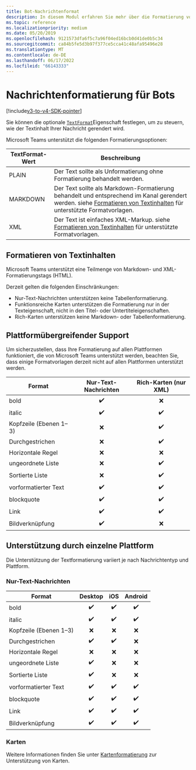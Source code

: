 ```yaml
---
title: Bot-Nachrichtenformat
description: In diesem Modul erfahren Sie mehr über die Formatierung von Bot-Nachrichten
ms.topic: reference
ms.localizationpriority: medium
ms.date: 05/20/2019
ms.openlocfilehash: 9121573dfa6f5c7a96f04ed16bcb0d41de0b5c34
ms.sourcegitcommit: ca84b5fe5d3b97f377ce5cca41c48afa95496e28
ms.translationtype: MT
ms.contentlocale: de-DE
ms.lasthandoff: 06/17/2022
ms.locfileid: "66143333"
---
```

# <a name="message-formatting-for-bots"></a>Nachrichtenformatierung für Bots

[!include[v3-to-v4-SDK-pointer](~/includes/v3-to-v4-pointer-bots.md)]

Sie können die optionale [`TextFormat`](/bot-framework/dotnet/bot-builder-dotnet-create-messages#customizing-a-message)Eigenschaft festlegen, um zu steuern, wie der Textinhalt Ihrer Nachricht gerendert wird.

Microsoft Teams unterstützt die folgenden Formatierungsoptionen:

| TextFormat-Wert | Beschreibung |
| --- | --- |
| PLAIN | Der Text sollte als Unformatierung ohne Formatierung behandelt werden. |
| MARKDOWN | Der Text sollte als Markdown-Formatierung behandelt und entsprechend im Kanal gerendert werden. siehe [Formatieren von Textinhalten](#formatting-text-content) für unterstützte Formatvorlagen. |
| XML | Der Text ist einfaches XML-Markup. siehe [Formatieren von Textinhalten](#formatting-text-content) für unterstützte Formatvorlagen. |

## <a name="formatting-text-content"></a>Formatieren von Textinhalten

Microsoft Teams unterstützt eine Teilmenge von Markdown- und XML-Formatierungstags (HTML).

Derzeit gelten die folgenden Einschränkungen:

* Nur-Text-Nachrichten unterstützen keine Tabellenformatierung.
* Funktionsreiche Karten unterstützen die Formatierung nur in der Texteigenschaft, nicht in den Titel- oder Untertiteleigenschaften.
* Rich-Karten unterstützen keine Markdown- oder Tabellenformatierung.

## <a name="cross-platform-support"></a>Plattformübergreifender Support

Um sicherzustellen, dass Ihre Formatierung auf allen Plattformen funktioniert, die von Microsoft Teams unterstützt werden, beachten Sie, dass einige Formatvorlagen derzeit nicht auf allen Plattformen unterstützt werden.

| Format                     | Nur-Text-Nachrichten | Rich-Karten (nur XML) |
| ---                       | :---: | :---: |
| bold                      | ✔️️ | ❌ |
| italic                    | ✔️ | ✔️ |
| Kopfzeile (Ebenen 1&ndash;3) | ❌ | ✔️ |
| Durchgestrichen             | ❌ | ✔️ |
| Horizontale Regel           | ❌ | ❌ |
| ungeordnete Liste            | ❌ | ✔️ |
| Sortierte Liste              | ❌ | ✔️ |
| vorformatierter Text         | ✔️ | ✔️ |
| blockquote                | ✔️ | ✔️ |
| Link                 | ✔️ | ✔️ |
| Bildverknüpfung                | ✔️ | ❌ |

## <a name="support-by-individual-platform"></a>Unterstützung durch einzelne Plattform

Die Unterstützung der Textformatierung variiert je nach Nachrichtentyp und Plattform.

### <a name="text-only-messages"></a>Nur-Text-Nachrichten

| Format                     | Desktop | iOS | Android |
| ---                       | :---: | :---: | :---: |
| bold                      | ✔️ | ✔️ | ✔️ |
| italic                    | ✔️ | ✔️ | ✔️ |
| Kopfzeile (Ebenen 1&ndash;3) | ❌ | ❌ | ❌ |
| Durchgestrichen             | ✔️ | ✔️ | ❌ |
| Horizontale Regel           | ❌ | ❌ | ❌ |
| ungeordnete Liste            | ✔️ | ❌ | ❌ |
| Sortierte Liste              | ✔️ | ❌ | ❌ |
| vorformatierter Text         | ✔️ | ✔️ | ✔️ |
| blockquote                | ✔️ | ✔️ | ✔️ |
| Link                 | ✔️ | ✔️ | ✔️ |
| Bildverknüpfung                | ✔️ | ✔️ | ✔️ |

### <a name="cards"></a>Karten

Weitere Informationen finden Sie unter [Kartenformatierung](~/task-modules-and-cards/cards/cards-format.md) zur Unterstützung von Karten.
